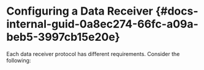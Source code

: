 # Configuring a Data Receiver {#docs-internal-guid-0a8ec274-66fc-a09a-beb5-3997cb15e20e}

Each data receiver protocol has different requirements. Consider the following:

